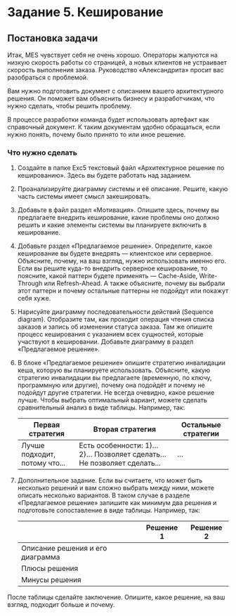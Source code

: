 # Задание 5. Кеширование
## Постановка задачи
Итак, MES чувствует себя не очень хорошо. Операторы жалуются на низкую скорость работы со страницей, а новых клиентов не устраивает скорость выполнения заказа. Руководство «Александрита» просит вас разобраться с проблемой.

Вам нужно подготовить документ с описанием вашего архитектурного решения. Он поможет вам объяснить бизнесу и разработчикам, что нужно сделать, чтобы решить проблему.

В процессе разработки команда будет использовать артефакт как справочный документ. К таким документам удобно обращаться, если нужно понять, почему было принято то или иное решение.

### Что нужно сделать
1. Создайте в папке Exc5 текстовый файл «Архитектурное решение по кешированию». Здесь вы будете работать над заданием.

1. Проанализируйте диаграмму системы и её описание. Решите, какую часть системы имеет смысл закешировать.

1. Добавьте в файл раздел «Мотивация». Опишите здесь, почему вы предлагаете внедрить кеширование, какие проблемы оно должно решить и какие элементы системы вы планируете включить в кеширование.

1. Добавьте раздел «Предлагаемое решение». Определите, какое кеширование вы будете внедрять — клиентское или серверное. Объясните, почему, на ваш взгляд, нужно использовать именно его. Если вы решите куда-то внедрить серверное кеширование, то поясните, какой паттерн будете применять — Cache-Aside, Write-Through или Refresh-Ahead. А также объясните, почему вы выбрали этот паттерн и почему остальные паттерны не подойдут или покажут себя хуже.

1. Нарисуйте диаграмму последовательности действий (Sequence diagram). Отобразите там, как проходит операция чтения списка заказов и запись об изменении статуса заказа. Там же опишите процесс кеширования с указанием всех сущностей, которые участвуют в кешировании. Добавьте диаграмму в раздел «Предлагаемое решение».

1. В блоке «Предлагаемое решение» опишите стратегию инвалидации кеша, которую вы планируете использовать. Объясните, какую стратегию инвалидации вы предлагаете (временную, по ключу, программную или другие), почему она подойдёт и почему не подойдут другие стратегии.
Не всегда очевидно, какое решение лучше. Чтобы выбрать оптимальный вариант, можете сделать сравнительный анализ в виде таблицы. Например, так:

    | Первая стратегия	| Вторая стратегия	| Остальные стратегии |
    | --- | --- | --- |
    | Лучше подходит, потому что... | Есть особенности: 1)… 2)…	Позволяет сделать… Не позволяет сделать... | … |

1. Дополнительное задание. Если вы считаете, что может быть несколько решений и вам сложно выбрать между ними, можете описать несколько вариантов. В таком случае в разделе «Предлагаемое решение» запишите как минимум два решения и подготовьте сопоставление в виде таблицы. Например, так:

    |   | Решение 1 |	Решение 2 |
    | --- | --- | --- |
    | Описание решения и его диаграмма |    |   |
    | Плюсы решения	|   |   |
    | Минусы решения |   |   |

После таблицы сделайте заключение. Опишите, какое решение, на ваш взгляд, подходит больше и почему.